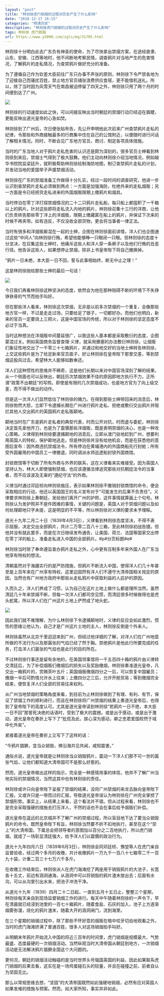 ```yaml
---
layout: "post"
title: "林则徐虎门销烟的过程对历史产生了什么影响"
date: "2018-12-17 16:15"
categories: "明清历史"
description: "林则徐虎门销烟的过程对历史产生了什么影响"
tags: 林则徐 虎门销烟
url: https://www.y5000.com/zgls/mq/31705.html
---
```






林则徐十分明白此去广东负有神圣的使命，为了尽快拿出禁烟方案，在途经直隶、山东、安徽、江西等地时，他不间断地考察民情，调查鸦片对当地产生的危害情况，了解鸦片的走私情况，为查禁鸦片做好充分的准备。

为了遵循自己作为钦差大臣前往广东只办事不声张的原则，林则徐下令严禁各地为了迎接自己而骚扰百姓，禁止地方官员铺张浪费供应食宿，更不能借机送礼。所以，除了当时因为风雪天气在南昌被迫停留了四天之外，林则徐只用了两个月的时间便到达了广州。

![](https://img.y5000.com/uploads/allimg/180730/8-1PI0102635940.jpg)

林则徐的行动速度如此之快，可以间接反映出当时朝廷的禁烟行动已经迫在眉睫，更能反映出道光皇帝的心急如焚。

林则徐到了广州后，次日便张贴布告，先公开申明他此次前来广州查禁鸦片走私的纪律，令那些和外商接触最多的行商集中住在自己的公馆附近，以便随时进行问话了解相关情况。同时，不断会见广东地方官员，商讨、制定各项具体措施。

当时的广东当地人对于鸦片走私危害的认识还是颇为深刻的，很多官员士绅看到林则徐到来后，禁烟士气得到了极大鼓舞。他们主动向林则徐介绍当地情况，例如越华书院院监梁廷升，就积极帮助林则徐绘制海防地图，制订查禁鸦片走私的计划，并发动当地的爱国举子声援禁烟活动。

林则徐在广东的禁烟准备工作做得十分扎实，经过一段时间的调查研究，他进一步认识到查禁鸦片走私必须做到两点：一方面是加强海防，杜绝外来的走私烟贩；另一方面是令已经把货走私进来的外国烟贩限期上缴鸦片和烟具。

当时停泊在零丁洋打探禁烟情况的二十二只鸦片走私船，每只船上都囤积了一千箱以上的鸦片。针对这些即将走私流入内地的鸦片，林则徐召集十三行的洋商，让他们负责转告那些零丁洋上的洋烟贩，限期上缴藏匿在船上的鸦片，并保证下次来的时候不再夹带。如有违反，不仅没收全部货物，更会将当事者一律正法。

当时有很多和洋烟贩厮混在一起的士绅，企图在林则徐面前讲情，洋人们也企图通过这些“中间人”向林则徐行贿，希望他能够睁一只眼闭一只眼。但林则徐的态度十分坚决，在召集这些士绅时，他痛斥这些人和洋人穿一条裤子以及他们行贿的丑恶行径。他告诉这些人，如果想停止禁烟，除非上书皇帝陛下将自己撤换掉。

“鸦片一日未绝，本大臣一日不回，誓与此事相始终，断无中止之理！”

这是林则徐抛给那些士绅的最后一句话！

![](https://img.y5000.com/uploads/allimg/180730/8-1PI0102K0D1.jpg)

今日我们再看林则徐这种坚决的态度，依然会为他在那种阻碍不断的环境下不失铮铮铁骨的气节而拍手叫好。

但在那些洋人看来，林则徐这次禁烟，无非是以前多次禁烟的一个重复，会像那些地方官一样，不过是走走过场，只要给足了银子，一切都好办。而他们也明白，新来的官员一定要烧上三把火，这是中国官场的传统，所以对于林则徐的坚定态度不必过于当真。

当时这种想法在洋烟贩中间蔓延很广，以致这些人基本都是采取敷衍的态度，企图蒙混过关。例如英国商务监督查理·义律，就采用搪塞的办法敷衍林则徐，让烟贩们象征性地交出了一千零三十七箱鸦片，并通过和他交好的当地士绅转告林则徐，上交这些鸦片是为了给足新来官员面子，好让林则徐在皇帝陛下那里交差，等到禁烟这股风过去，希望林大人能够如数奉还。

洋人们这种惯性的思维并不稀奇，这是他们长期以来对中国官场深刻了解的结果。从一个侧面也可以反映出，朝廷历次禁烟效果不佳的原因即地方执行不力，正所谓“政策不出朝廷”的写照。即使是有限的几次禁烟成功，也是地方官为了向上级交差，而不得不做出的动作。

但是这一次洋人们显然低估了林则徐的魄力。在得到那些士绅带回来的消息后，林则徐勃然大怒，立即下令逮捕长期在广州进行鸦片走私、拒绝或敷衍交出鸦片并阻拦其他人交出鸦片的英国鸦片走私贩颠地。

颠地当时在广东是鸦片走私者的典型代表，时而公开对抗，时而虚与委蛇，林则徐决定首先拿他开刀，也是为了震慑那些洋烟贩，既是表明禁烟的决心，也是一种攻心策略。义律得到林则徐要逮捕颠地的消息后，立即从澳门驻地赶到广州，想要利用英国人的特权，保护颠地逃走。但是林则徐并没有给他机会，而是在获悉他的意图后宣布：因外商违抗禁烟法令，所有停泊在黄埔港内的外国商船先行封舱；所有受外国雇用的中国员工一律撤退，同时调派水师巡逻船封锁外国商馆。

封锁商馆等于切断了所有外商与外界的联系，这在义律看来实难接受。因为英国人坚持认为，林大人即使强制禁烟，也应该遵循法律追究那些对抗朝廷法令的当事者，而不应该波及无辜的“遵纪守法”的外商。

义律当时通过邓廷桢向林则徐施压，表示如果林则徐不撤销封锁商馆的命令，便会采取相应的行动，他还以英国国王的名义宣布对于“可能发生的后果不负责任”。义律要求林则徐上奏朝廷，发给他们离开广州的护照，这件事情就算画上个句号。林则徐认为发护照并不是件困难的事情，关键的问题是，英国人对于禁烟问题以及如何处理颠地只字未提，这是明显的不平等，所以林则徐对义律的要求未予理睬。

道光十九年二月二十日（1839年4月3日），义律看到林则徐态度坚决，不得不表示屈服，决定交出全部鸦片，共计二万零二百八十三箱，至此林则徐初战告捷。但他并没有就此罢手，而是在次日继续发布通告，让美国、荷兰、法国等国家交出停在零丁洋的船上、准备走私进入中国的全部鸦片。#p#分页标题#e#

林则徐当时除了奉命遵旨查办鸦片走私之外，心中更有压制多年来外国人在广东当地享有特权的想法。

清朝虽然对于海疆实行的是严防措施，但鸦片不断流入中国，使得洋人们几十年甚至是上百年来在广州享有特权，这里边固然有洋人们不遵守大清帝国相关规定的原因，当然也有广州地方政府中那些从走私鸦片中获取利益的人庇护的原因。

久而久之，洋人们养成了习惯，认为自己在这片土地上做什么都是理所当然。虽然清廷几十年来禁烟不断，但每一次洋人们都司空见惯，而清廷很多时候做得也是虎头蛇尾，所以洋人们在广州这片土地上俨然成了地头蛇。

![](https://img.y5000.com/uploads/allimg/180730/8-1PI0102I1N8.jpg)

因此我们就不难理解，为什么林则徐下令逮捕颠地时，义律的反应会如此激烈，惯性的思维让他认为，自己才是广州这片土地的主人，林则徐反倒是个外来人。

林则徐虽然从北京千里迢迢来到广州，但经过他详细的了解，对洋人们在广州地盘所做的不法行为以及那嚣张的气焰已经了然于胸。禁绝鸦片是他此行所要完成的任务，打击洋人们嚣张的气焰也是此行的目的所在。

不过林则徐行事还是留有余地的，在美国领事馆将一千五百四十箱的鸦片由义律转交清廷后，为了补偿烟贩们缴烟后的损失以及奖励缴烟，林则徐奏准道光皇帝，凡交出一箱鸦片的，赏赐茶叶五斤；英国烟贩缴烟四分之一后，可以恢复中国雇员；缴烟一半后可酌情允许水上往来；上缴四分之三后，允许开舱贸易；等到缴烟完全结束，便恢复洋人们全部的贸易往来权利。

从广州当地禁烟的策略角度来看，到目前为止林则徐做到了有理、有利、有节，保证了禁烟工作的顺利进行，而且在林则徐将广州禁烟的结果上奏道光皇帝后，也得到了皇帝陛下的高度认可。尤其是道光皇帝读到林则徐“若鸦片一日不绝，本大臣一日不回”那誓死决绝的话语时，受到了极大的震撼。或是出于感动，或是出于激动，道光皇帝在奏折上写下了“批揽及此，朕心深为感动，卿之忠君爱国皎然于域中化外矣”。

紧接着道光皇帝在奏折上又写下了这样的话：

“今鸦片猖獗，宜当众销毁，俾沿海共见共闻，咸知震詟。”

通俗点说，道光皇帝就是让林则徐当众销毁鸦片，震动一下洋人们那不可一世的嚣张气焰，让他们都知道大清帝国可不是那么好惹的。

然而，道光皇帝做出这样的指示，完全是一种感情用事的体现，他并不了解广州当地实际的禁烟情况，当然这其中也有林则徐的责任。

林则徐或许只向皇帝陛下呈报了禁烟的结果，没将广州禁烟的来龙去脉向皇帝陛下汇报，又或许只是一带而过的汇报，导致道光皇帝误认为林则徐在广州完全掌控了禁烟形势。事实上，从结果上来看，这个看法并不错。但从过程来看，林则徐也不是完全采取强硬的措施去打压洋人，不然的话也不会在事后给予烟贩们补偿。

道光皇帝在遥远的北京城并不了解广州的禁烟过程，所以盲目地下达了要当众销毁鸦片的命令。既然皇帝陛下有旨，林则徐当然要不折不扣地执行，甚至在这个“崇上”的大清帝国，下属总会把领导者的意图加以百分之二百地执行，所以虎门销烟，就成了一场彰显清廷强大，给予洋人们以震慑的政治行为。

道光十九年四月六日（1839年6月3日），林则徐会同邓廷桢、豫堃等人在虎门亲自监督验收，经过两个多月的收缴，共计收缴鸦片一万九千一百八十七箱零二千一百九十袋，计重二百三十七万六千多斤。

在收缴工作结束后，林则徐派人在虎门海滩挖了两座用于销毁鸦片的大池子，长宽各十五丈，前边有涵洞通海，从涵洞中可以将销毁的鸦片渣末放出去；后面有水沟，可以从沟里引出水来，把池子冲洗干净。

从道光十九年（1839）四月二十二日起，一直到五月十五日止，整整三个星期，林则徐每天亲自到现场监督销烟工作的进行。每天中午随着林则徐的一声令下，早在清晨就已经浸到池里的一百七十箱鸦片，随着食盐、石灰的加入，池子上方逐渐烟雾弥漫，烧化的鸦片渣末，随着大开的涵洞闸门，流到海里。

在三个星期的销烟过程中，除了那些不怀好意的烟贩在暗中咬牙切齿地观看之外，当时的虎门海滩挤满了普通百姓，很多人对这场销烟拍手叫好。

从明朝末年鸦片开始流入中国的将近三百年的时间里，虎门销烟是规模最大、气势最盛、态度最硬的一次销烟活动。当然纵观当时大清帝国从朝廷到地方，一次销烟活动是无法解决鸦片猖獗全国这个大问题的。

更何况，朝廷的销烟活动触碰的是当时世界头号强国英国的利益，因此如果联系虎门销烟的后果去看，这实在是一场鸡蛋碰石头的较量，并且在碰撞之前，前者自认为坚固无比。

那么以常规思维去想，“坚固”的大清帝国既然如此强硬地销烟，必然有应对英国人如果发难的措施与预案。然而，如大家所知，事实并非如此。
